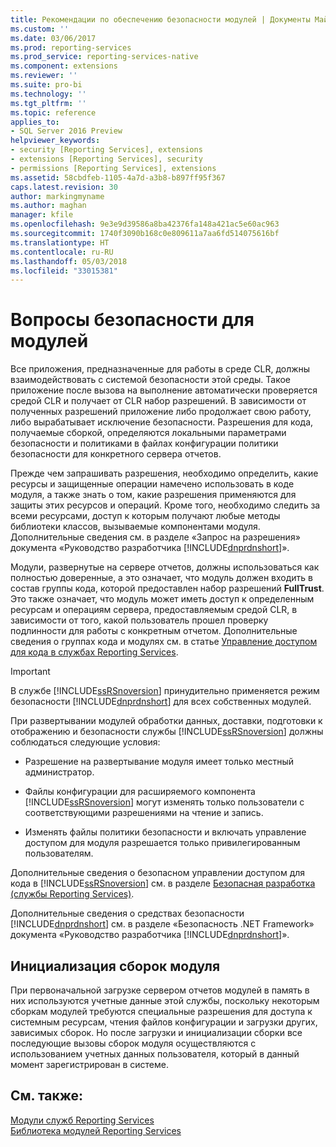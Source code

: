 ```yaml
---
title: Рекомендации по обеспечению безопасности модулей | Документы Майкрософт
ms.custom: ''
ms.date: 03/06/2017
ms.prod: reporting-services
ms.prod_service: reporting-services-native
ms.component: extensions
ms.reviewer: ''
ms.suite: pro-bi
ms.technology: ''
ms.tgt_pltfrm: ''
ms.topic: reference
applies_to:
- SQL Server 2016 Preview
helpviewer_keywords:
- security [Reporting Services], extensions
- extensions [Reporting Services], security
- permissions [Reporting Services], extensions
ms.assetid: 58cbdfeb-1105-4a7d-a3b8-b897ff95f367
caps.latest.revision: 30
author: markingmyname
ms.author: maghan
manager: kfile
ms.openlocfilehash: 9e3e9d39586a8ba42376fa148a421ac5e60ac963
ms.sourcegitcommit: 1740f3090b168c0e809611a7aa6fd514075616bf
ms.translationtype: HT
ms.contentlocale: ru-RU
ms.lasthandoff: 05/03/2018
ms.locfileid: "33015381"
---
```

# <a name="security-considerations-for-extensions"></a>Вопросы безопасности для модулей
  Все приложения, предназначенные для работы в среде CLR, должны взаимодействовать с системой безопасности этой среды. Такое приложение после вызова на выполнение автоматически проверяется средой CLR и получает от CLR набор разрешений. В зависимости от полученных разрешений приложение либо продолжает свою работу, либо вырабатывает исключение безопасности. Разрешения для кода, получаемые сборкой, определяются локальными параметрами безопасности и политиками в файлах конфигурации политики безопасности для конкретного сервера отчетов.  
  
 Прежде чем запрашивать разрешения, необходимо определить, какие ресурсы и защищенные операции намечено использовать в коде модуля, а также знать о том, какие разрешения применяются для защиты этих ресурсов и операций. Кроме того, необходимо следить за всеми ресурсами, доступ к которым получают любые методы библиотеки классов, вызываемые компонентами модуля. Дополнительные сведения см. в разделе «Запрос на разрешения» документа «Руководство разработчика [!INCLUDE[dnprdnshort](../../includes/dnprdnshort-md.md)]».  
  
 Модули, развернутые на сервере отчетов, должны использоваться как полностью доверенные, а это означает, что модуль должен входить в состав группы кода, которой предоставлен набор разрешений **FullTrust**. Это также означает, что модуль может иметь доступ к определенным ресурсам и операциям сервера, предоставляемым средой CLR, в зависимости от того, какой пользователь прошел проверку подлинности для работы с конкретным отчетом. Дополнительные сведения о группах кода и модулях см. в статье [Управление доступом для кода в службах Reporting Services](../../reporting-services/extensions/secure-development/code-access-security-in-reporting-services.md).  
  
> [!IMPORTANT]  
>  В службе [!INCLUDE[ssRSnoversion](../../includes/ssrsnoversion-md.md)] принудительно применяется режим безопасности [!INCLUDE[dnprdnshort](../../includes/dnprdnshort-md.md)] для всех собственных модулей.  
  
 При развертывании модулей обработки данных, доставки, подготовки к отображению и безопасности службы [!INCLUDE[ssRSnoversion](../../includes/ssrsnoversion-md.md)] должны соблюдаться следующие условия:  
  
-   Разрешение на развертывание модуля имеет только местный администратор.  
  
-   Файлы конфигурации для расширяемого компонента [!INCLUDE[ssRSnoversion](../../includes/ssrsnoversion-md.md)] могут изменять только пользователи с соответствующими разрешениями на чтение и запись.  
  
-   Изменять файлы политики безопасности и включать управление доступом для модуля разрешается только привилегированным пользователям.  
  
 Дополнительные сведения о безопасном управлении доступом для кода в [!INCLUDE[ssRSnoversion](../../includes/ssrsnoversion-md.md)] см. в разделе [Безопасная разработка (службы Reporting Services)](../../reporting-services/extensions/secure-development/secure-development-reporting-services.md).  
  
 Дополнительные сведения о средствах безопасности [!INCLUDE[dnprdnshort](../../includes/dnprdnshort-md.md)] см. в разделе «Безопасность .NET Framework» документа «Руководство разработчика [!INCLUDE[dnprdnshort](../../includes/dnprdnshort-md.md)]».  
  
## <a name="initialization-of-extension-assemblies"></a>Инициализация сборок модуля  
 При первоначальной загрузке сервером отчетов модулей в память в них используются учетные данные этой службы, поскольку некоторым сборкам модулей требуются специальные разрешения для доступа к системным ресурсам, чтения файлов конфигурации и загрузки других, зависимых сборок. Но после загрузки и инициализации сборки все последующие вызовы сборок модуля осуществляются с использованием учетных данных пользователя, который в данный момент зарегистрирован в системе.  
  
## <a name="see-also"></a>См. также:  
 [Модули служб Reporting Services](../../reporting-services/extensions/reporting-services-extensions.md)   
 [Библиотека модулей Reporting Services](../../reporting-services/extensions/reporting-services-extension-library.md)  
  
  
